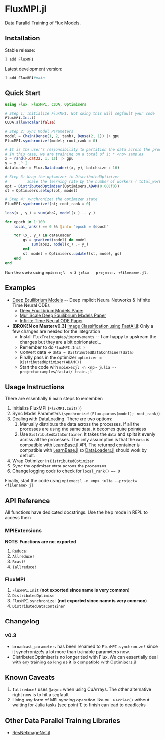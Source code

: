 # FluxMPI.jl

Data Parallel Training of Flux Models.

## Installation

Stable release:

```julia
] add FluxMPI
```

Latest development version:

```julia
] add FluxMPI#main
```

## Quick Start

```julia
using Flux, FluxMPI, CUDA, Optimisers

# Step 1: Initialize FluxMPI. Not doing this will segfault your code
FluxMPI.Init()
CUDA.allowscalar(false)

# Step 2: Sync Model Parameters
model = Chain(Dense(1, 2, tanh), Dense(2, 1)) |> gpu
FluxMPI.synchronize!(model; root_rank = 0)

# It is the user's responsibility to partition the data across the processes
# In this case, we are training on a total of 16 * <np> samples
x = rand(Float32, 1, 16) |> gpu
y = x .^ 2
dataloader = Flux.DataLoader((x, y), batchsize = 16)

# Step 3: Wrap the optimizer in DistributedOptimizer
#         Scale the learning rate by the number of workers (`total_workers()`).
opt = DistributedOptimiser(Optimisers.ADAM(0.001f0))
st = Optimisers.setup(opt, model)

# Step 4: synchronize! the optimizer state
FluxMPI.synchronize!(st; root_rank = 0)

loss(x_, y_) = sum(abs2, model(x_) .- y_)

for epoch in 1:100
    local_rank() == 0 && @info "epoch = $epoch"

    for (x_, y_) in dataloader
        gs = gradient(model) do model
            sum(abs2, model(x_) .- y_)
        end
        st, model = Optimisers.update!(st, model, gs)
    end
end
```

Run the code using `mpiexecjl -n 3 julia --project=. <filename>.jl`.

## Examples

* [Deep Equilibrium Models](https://github.com/SciML/FastDEQ.jl) -- Deep Implicit Neural Networks & Infinite Time Neural ODEs
  * [Deep Equilibrium Models Paper](https://arxiv.org/abs/1909.01377)
  * [MultiScale Deep Equilibrium Models Paper](https://arxiv.org/abs/2006.08656)
  * [Infinite Time Neural ODE Paper](https://arxiv.org/abs/2201.12240)
* **[BROKEN on Master v0.3]** [Image Classification using FastAI.jl](/examples/fastai/train.jl): Only a few changes are needed for the integration
  * Install `FluxTraining#ap/improvements` -- I am happy to upstream the changes but they are a bit opinionated...
  * Remember to do `FluxMPI.Init()`
  * Convert data -> `data = DistributedDataContainer(data)`
  * Finally pass in the optimizer `optimizer = DistributedOptimiser(ADAM())`
  * Start the code with `mpiexecjl -n <np> julia --project=examples/fastai/ train.jl`

## Usage Instructions

There are essentially 6 main steps to remember:

1. Initialize FluxMPI (`FluxMPI.Init()`)
2. Sync Model Parameters (`synchronize!(Flux.params(model); root_rank)`)
3. Dealing with DataLoading. There are two options:
   1. Manually distribute the data across the processes. If all the processes are using the same data, it becomes quite pointless
   2. Use `DistributedDataContainer`. It takes the `data` and splits it evenly across all the processes. The only assumption is that the `data` is compatible with [LearnBase.jl](https://github.com/JuliaML/LearnBase.jl) API. The returned container is compatible with [LearnBase.jl](https://github.com/JuliaML/LearnBase.jl) so [DataLoaders.jl](https://lorenzoh.github.io/DataLoaders.jl/dev/) should work by default.
4. Wrap Optimizer in `DistributedOptimizer`
5. Sync the optimizer state across the processes
6. Change logging code to check for `local_rank() == 0`

Finally, start the code using `mpiexecjl -n <np> julia --project=. <filename>.jl`

## API Reference

All functions have dedicated docstrings. Use the help mode in REPL to access them

### MPIExtensions

**NOTE: Functions are not exported**

1. `Reduce!`
2. `Allreduce!`
3. `Bcast!`
4. `Iallreduce!`

### FluxMPI

1. `FluxMPI.Init` (**not exported since name is very common**)
2. `DistributedOptimiser`
3. `FluxMPI.synchronize!` (**not exported since name is very common**)
4. `DistributedDataContainer`

## Changelog

### v0.3

* `broadcast_parameters` has been renamed to `FluxMPI.synchronize!` since it synchronize!s a lot more than trainable parameters now.
* DistributedOptimiser is no longer tied with Flux. We can essentially deal with any training as long as it is compatible with [Optimisers.jl](https://github.com/FluxML/Optimisers.jl)

## Known Caveats

1. `Iallreduce!` uses `@async` when using CuArrays. The other alternative right now is to hit a segfault
2. Using any form of MPI syncing operation like `MPI.Barrier()` without waiting for Julia tasks (see point 1) to finish can lead to deadlocks

## Other Data Parallel Training Libraries

* [ResNetImageNet.jl](https://github.com/DhairyaLGandhi/ResNetImageNet.jl)
